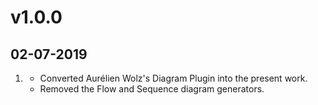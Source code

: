 # v1.0.0
## 02-07-2019

1. [](#new)
    * Converted Aurélien Wolz's Diagram Plugin into the present work.
    * Removed the Flow and Sequence diagram generators.

